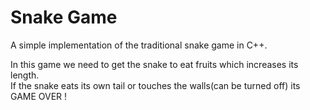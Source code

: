# Snake Game
A simple implementation of the traditional snake game in C++. <br/>

In this game we need to get the snake to eat fruits which increases its length. <br/>
If the snake eats its own tail or touches the walls(can be turned off) its GAME OVER !

